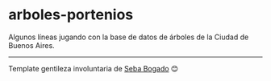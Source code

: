 # arboles-portenios

Algunos líneas jugando con la base de datos de árboles de la Ciudad de Buenos Aires.


---
 Template gentileza involuntaria de [Seba Bogado](https://github.com/sbogado87) 😊
